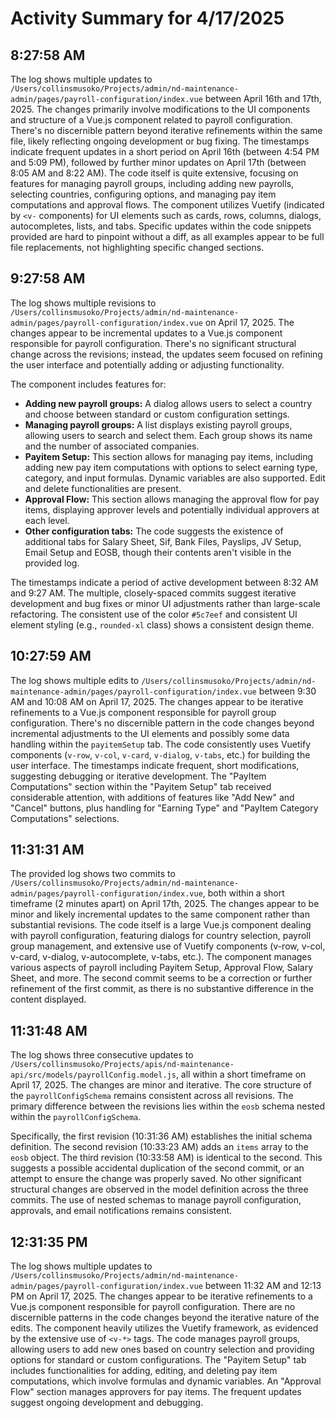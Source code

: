 # Activity Summary for 4/17/2025

## 8:27:58 AM
The log shows multiple updates to `/Users/collinsmusoko/Projects/admin/nd-maintenance-admin/pages/payroll-configuration/index.vue`  between April 16th and 17th, 2025.  The changes primarily involve modifications to the UI components and structure of a Vue.js component related to payroll configuration.  There's no discernible pattern beyond iterative refinements within the same file, likely reflecting ongoing development or bug fixing. The timestamps indicate frequent updates in a short period on April 16th (between 4:54 PM and 5:09 PM), followed by further minor updates on April 17th (between 8:05 AM and 8:22 AM).  The code itself is quite extensive, focusing on features for managing payroll groups, including adding new payrolls, selecting countries, configuring options, and managing pay item computations and approval flows.  The component utilizes Vuetify (indicated by `<v-` components) for UI elements such as cards, rows, columns, dialogs, autocompletes, lists, and tabs.  Specific updates within the code snippets provided are hard to pinpoint without a diff, as all examples appear to be full file replacements, not highlighting specific changed sections.


## 9:27:58 AM
The log shows multiple revisions to `/Users/collinsmusoko/Projects/admin/nd-maintenance-admin/pages/payroll-configuration/index.vue` on April 17, 2025.  The changes appear to be incremental updates to a Vue.js component responsible for payroll configuration.  There's no significant structural change across the revisions; instead, the updates seem focused on refining the user interface and potentially adding or adjusting functionality.

The component includes features for:

* **Adding new payroll groups:** A dialog allows users to select a country and choose between standard or custom configuration settings.
* **Managing payroll groups:**  A list displays existing payroll groups, allowing users to search and select them. Each group shows its name and the number of associated companies.
* **Payitem Setup:**  This section allows for managing pay items, including adding new pay item computations with options to select earning type, category, and input formulas. Dynamic variables are also supported.  Edit and delete functionalities are present.
* **Approval Flow:** This section allows managing the approval flow for pay items, displaying approver levels and potentially individual approvers at each level.
* **Other configuration tabs:** The code suggests the existence of additional tabs for Salary Sheet, Sif, Bank Files, Payslips, JV Setup, Email Setup and EOSB, though their contents aren't visible in the provided log.


The timestamps indicate a period of active development between 8:32 AM and 9:27 AM. The multiple, closely-spaced commits suggest iterative development and bug fixes or minor UI adjustments rather than large-scale refactoring.  The consistent use of the color `#5c7eef` and consistent UI element styling (e.g., `rounded-xl` class) shows a consistent design theme.


## 10:27:59 AM
The log shows multiple edits to `/Users/collinsmusoko/Projects/admin/nd-maintenance-admin/pages/payroll-configuration/index.vue` between 9:30 AM and 10:08 AM on April 17, 2025.  The changes appear to be iterative refinements to a Vue.js component responsible for payroll group configuration.  There's no discernible pattern in the code changes beyond incremental adjustments to the UI elements and possibly some data handling within the `payitemSetup` tab.  The code consistently uses Vuetify components (`v-row`, `v-col`, `v-card`, `v-dialog`, `v-tabs`, etc.)  for building the user interface.  The timestamps indicate frequent, short modifications, suggesting debugging or iterative development.  The "PayItem Computations" section within the "Payitem Setup" tab received considerable attention, with additions of features like "Add New" and "Cancel" buttons, plus handling for "Earning Type" and "PayItem Category Computations" selections.


## 11:31:31 AM
The provided log shows two commits to `/Users/collinsmusoko/Projects/admin/nd-maintenance-admin/pages/payroll-configuration/index.vue`, both within a short timeframe (2 minutes apart) on April 17th, 2025.  The changes appear to be minor and likely incremental updates to the same component rather than substantial revisions.  The code itself is a large Vue.js component dealing with payroll configuration, featuring dialogs for country selection,  payroll group management, and extensive use of Vuetify components (v-row, v-col, v-card, v-dialog, v-autocomplete, v-tabs, etc.).  The component manages various aspects of payroll including Payitem Setup, Approval Flow, Salary Sheet, and more.  The second commit seems to be a correction or further refinement of the first commit, as there is no substantive difference in the content displayed.


## 11:31:48 AM
The log shows three consecutive updates to `/Users/collinsmusoko/Projects/apis/nd-maintenance-api/src/models/payrollConfig.model.js`, all within a short timeframe on April 17, 2025.  The changes are minor and iterative.  The core structure of the `payrollConfigSchema` remains consistent across all revisions. The primary difference between the revisions lies within the `eosb` schema nested within the `payrollConfigSchema`.

Specifically, the first revision (10:31:36 AM) establishes the initial schema definition.  The second revision (10:33:23 AM) adds an `items` array to the `eosb` object. The third revision (10:33:58 AM) is identical to the second.  This suggests a possible accidental duplication of the second commit, or an attempt to ensure the change was properly saved.  No other significant structural changes are observed in the model definition across the three commits.  The use of nested schemas to manage payroll configuration,  approvals, and email notifications remains consistent.


## 12:31:35 PM
The log shows multiple updates to `/Users/collinsmusoko/Projects/admin/nd-maintenance-admin/pages/payroll-configuration/index.vue` between 11:32 AM and 12:13 PM on April 17, 2025.  The changes appear to be iterative refinements to a Vue.js component responsible for payroll configuration.  There are no discernible patterns in the code changes beyond the iterative nature of the edits.  The component heavily utilizes the Vuetify framework, as evidenced by the extensive use of `<v-*>` tags. The code manages payroll groups, allowing users to add new ones based on country selection and providing options for standard or custom configurations.  The "Payitem Setup" tab includes functionalities for adding, editing, and deleting pay item computations, which involve formulas and dynamic variables.  An "Approval Flow" section manages approvers for pay items.  The frequent updates suggest ongoing development and debugging.
